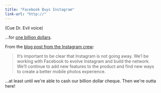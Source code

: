 ```yaml
---
title: "Facebook Buys Instagram"
link-url: "http://"
---
```

<p>(Cue Dr. Evil voice)</p>
<p>...for <a href="http://www.theverge.com/2012/4/9/2936375/facebook-buys-instagram">one billion dollars</a>.</p>
<p>From the <a href="http://blog.instagram.com/post/20785013897/instagram-facebook">blog post from the Instagram crew</a>:</p>
<blockquote><p>
  It’s important to be clear that Instagram is not going away. We’l be working with Facebook to evolve Instagram and build the network. We’ll continue to add new features to the product and find new ways to create a better mobile photos experience.
</p></blockquote>
<p>...at least until we're able to cash our billion dollar cheque. Then we're outta here!</p>

